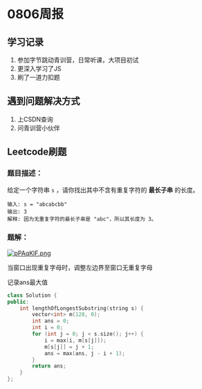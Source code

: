 # 0806周报

## 学习记录

1. 参加字节跳动青训营，日常听课，大项目初试
2. 更深入学习了JS
3. 刷了一道力扣题

## 遇到问题解决方式

1. 上CSDN查询
2. 问青训营小伙伴

## Leetcode刷题

### 题目描述：

给定一个字符串 `s` ，请你找出其中不含有重复字符的 **最长子串** 的长度。

```
输入: s = "abcabcbb"
输出: 3 
解释: 因为无重复字符的最长子串是 "abc"，所以其长度为 3。
```

### 题解：

<a href="https://imgse.com/i/pPAqKlF"><img src="https://s1.ax1x.com/2023/08/06/pPAqKlF.png" alt="pPAqKlF.png" border="0" /></a>

当窗口出现重复字母时，调整左边界至窗口无重复字母

记录ans最大值

```c++
class Solution {
public:
    int lengthOfLongestSubstring(string s) {
        vector<int> m(128, 0);
        int ans = 0;
        int i = 0;
        for (int j = 0; j < s.size(); j++) {
            i = max(i, m[s[j]]);
            m[s[j]] = j + 1;
            ans = max(ans, j - i + 1);
        }
        return ans;
    }
};
```

